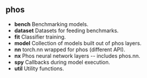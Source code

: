 ## phos

* **bench** Benchmarking models.
* **dataset** Datasets for feeding benchmarks.
* **fit** Classifier training.
* **model** Collection of models built out of phos layers.
* **nn** torch.nn wrapped for phos (different API).
* **nx** Phos neural network layers -- includes phos.nn.
* **spy** Callbacks during model execution.
* **util** Utility functions.
